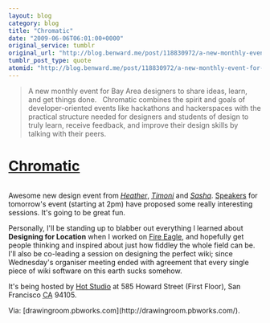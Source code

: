 ```yaml
---
layout: blog
category: blog
title: "Chromatic"
date: "2009-06-06T06:01:00+0000"
original_service: tumblr
original_url: "http://blog.benward.me/post/118830972/a-new-monthly-event-for-bay-area-designers-to"
tumblr_post_type: quote
atomid: "http://blog.benward.me/post/118830972/a-new-monthly-event-for-bay-area-designers-to"
---
```

> A new monthly event for Bay Area designers to share ideas, learn, and get things done.
>  
> Chromatic combines the spirit and goals of developer-oriented events like hackathons and hackerspaces with the practical structure needed for designers and students of design to truly learn, receive feedback, and improve their design skills by talking with their peers.

<div class="vevent">
<h1><a class="summary url" href="http://drawingroom.pbworks.com/">Chromatic</a></h1>
<p><img src="http://img.skitch.com/20090606-rr4i2r3j2b9tg82hgtt1wab9td.png" alt=""></p>

<p>Awesome new design event from <cite class='organizer vcard'><a class='url' href='http://www.heather-rasley.com/'><abbr class='fn' title='Heather Rasley'>Heather</abbr></a></cite>, <cite class='organizer vcard'><a class='url'  href='http://timoni.org/'><abbr class='fn' title='Timoni Grone'>Timoni</abbr></a></cite> and <cite class='organizer vcard'><a class='url' href='http://thegreattiny.blogspot.com/'><abbr class='fn' title='Sasha Volynets'>Sasha</abbr></a></cite>. <a href=''http://drawingroom.pbworks.com/Add-Your-Session">Speakers</a> for <span class='dtstart'><span class='value-title' title='2009-06-06'>tomorrow's</span> event (starting at <span class='value-title' title='14:00'>2pm</span>)</span> have proposed some really interesting sessions. It's going to be great fun.</p>

<p>Personally, I'll be standing up to blabber out everything I learned about <strong>Designing for Location</strong> when I worked on <a href='http://fireeagle.com'>Fire Eagle</a>, and hopefully get people thinking and inspired about just how fiddley the whole field can be. I'll also be co-leading a session on designing the perfect wiki; since Wednesday's organiser meeting ended with agreement that every single piece of wiki software on this earth sucks somehow.</p>

<p>It's being hosted by <span class='location vcard'><span class='adr'><a class='fn org' href='http://maps.google.com/maps?q=585+Howard+Street,+First+Floor+San+Francisco+CA+94105'>Hot Studio</a> at <span class='street-address'>585 Howard Street</span> (<span class='extended-address'>First Floor</span>), <span class='locality'>San Francisco</span> <abbr class='region' title='California'>CA</abbr> <span class='postal-code'>94105</span></span></span>.</p>
</div>
Via: [drawingroom.pbworks.com](http://drawingroom.pbworks.com/).